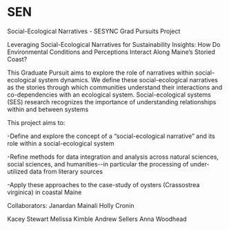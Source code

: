 # SEN
Social-Ecological Narratives - SESYNC Grad Pursuits Project

Leveraging Social-Ecological Narratives for Sustainability Insights:
How Do Environmental Conditions and Perceptions Interact Along Maine’s Storied Coast?

This Graduate Pursuit aims to explore the role of narratives within social-ecological system dynamics. We define these social-ecological narratives as the stories through which communities understand their interactions and co-dependencies with an ecological system. Social-ecological systems (SES) research recognizes the importance of understanding relationships within and between systems 



This project aims to:

-Define and explore the concept of a “social-ecological narrative” and its role within a social-ecological system

-Refine methods for data integration and analysis across natural sciences, social sciences, and humanities--in particular the processing of under-utilized data from literary sources

-Apply these approaches to the case-study of oysters (Crassostrea virginica) in coastal Maine


Collaborators:
Janardan Mainali
Holly Cronin

Kacey Stewart
Melissa Kimble
Andrew Sellers
Anna Woodhead


